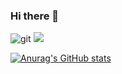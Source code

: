 ### Hi there 👋

<!--
**HyunJeongg11/HyunJeongg11** is a ✨ _special_ ✨ repository because its `README.md` (this file) appears on your GitHub profile.

Here are some ideas to get you started:

- 🔭 I’m currently working on ...
- 🌱 I’m currently learning ...
- 👯 I’m looking to collaborate on ...
- 🤔 I’m looking for help with ...
- 💬 Ask me about ...
- 📫 How to reach me: ...
- 😄 Pronouns: ...
- ⚡ Fun fact: ...
-->
![git](https://img.shields.io/badge/-Git-F05032?style=for-the-badge&logo=git&logoColor=ffffff)
  <img src="https://img.shields.io/badge/python-3776AB?style=for-the-badge&logo=python&logoColor=white"> 

[![Anurag's GitHub stats](https://github-readme-stats.vercel.app/api?username=HyunJeong11)](https://github.com/HyunJeongg11)
	
